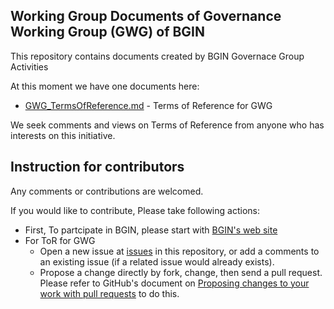 Working Group Documents of Governance Working Group (GWG) of BGIN
-----------------------------------------------------------------

This repository contains documents created by BGIN Governace Group Activities

At this moment we have one documents here:
- [GWG_TermsOfReference.md](./GWG_TermsOfReference.md) - Terms of Reference for GWG

We seek comments and views on Terms of Reference from anyone who has interests on this initiative.


Instruction for contributors
----------------------------

Any comments or contributions are welcomed.

If you would like to contribute, Please take following actions:
- First, To partcipate in BGIN, please start with [BGIN's web site](https://bgin-global.org)
- For ToR for GWG
    - Open a new issue at [issues](https://github.com/bgin-global/GWG_TermsOfRefernce/issues) in this repository, or add a comments to an existing issue (if a related issue would already exists).
    - Propose a change directly by fork, change, then send a pull request. Please refer to GitHub's document on [Proposing changes to your work with pull requests](https://help.github.com/en/github/collaborating-with-issues-and-pull-requests/proposing-changes-to-your-work-with-pull-requests) to do this.
